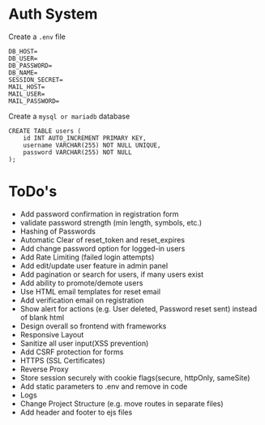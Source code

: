 # Auth System

Create a `.env` file

```
DB_HOST=
DB_USER=
DB_PASSWORD=
DB_NAME=
SESSION_SECRET=
MAIL_HOST=
MAIL_USER=
MAIL_PASSWORD=
```

Create a `mysql or mariadb` database

```
CREATE TABLE users (
    id INT AUTO_INCREMENT PRIMARY KEY,
    username VARCHAR(255) NOT NULL UNIQUE,
    password VARCHAR(255) NOT NULL
);
```

# ToDo's

- Add password confirmation in registration form
- validate password strength (min length, symbols, etc.)
- Hashing of Passwords
- Automatic Clear of reset_token and reset_expires
- Add change password option for logged-in users
- Add Rate Limiting (failed login attempts)
- Add edit/update user feature in admin panel
- Add pagination or search for users, if many users exist
- Add ability to promote/demote users
- Use HTML email templates for reset email
- Add verification email on registration
- Show alert for actions (e.g. User deleted, Password reset sent) instead of blank html
- Design overall so frontend with frameworks
- Responsive Layout
- Sanitize all user input(XSS prevention)
- Add CSRF protection for forms
- HTTPS (SSL Certificates)
- Reverse Proxy
- Store session securely with cookie flags(secure, httpOnly, sameSite)
- Add static parameters to .env and remove in code
- Logs
- Change Project Structure (e.g. move routes in separate files)
- Add header and footer to ejs files
